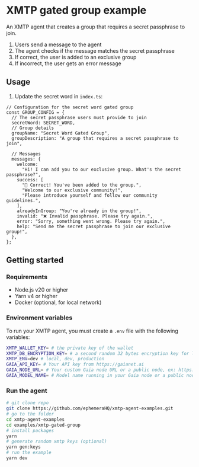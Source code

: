 # XMTP gated group example

An XMTP agent that creates a group that requires a secret passphrase to join.

1. Users send a message to the agent
2. The agent checks if the message matches the secret passphrase
3. If correct, the user is added to an exclusive group
4. If incorrect, the user gets an error message

## Usage

1. Update the secret word in `index.ts`:

```tsx
// Configuration for the secret word gated group
const GROUP_CONFIG = {
  // The secret passphrase users must provide to join
  secretWord: SECRET_WORD,
  // Group details
  groupName: "Secret Word Gated Group",
  groupDescription: "A group that requires a secret passphrase to join",

  // Messages
  messages: {
    welcome:
      "Hi! I can add you to our exclusive group. What's the secret passphrase?",
    success: [
      "🎉 Correct! You've been added to the group.",
      "Welcome to our exclusive community!",
      "Please introduce yourself and follow our community guidelines.",
    ],
    alreadyInGroup: "You're already in the group!",
    invalid: "❌ Invalid passphrase. Please try again.",
    error: "Sorry, something went wrong. Please try again.",
    help: "Send me the secret passphrase to join our exclusive group!",
  },
};
```

## Getting started

### Requirements

- Node.js v20 or higher
- Yarn v4 or higher
- Docker (optional, for local network)

### Environment variables

To run your XMTP agent, you must create a `.env` file with the following variables:

```bash
XMTP_WALLET_KEY= # the private key of the wallet
XMTP_DB_ENCRYPTION_KEY= # a second random 32 bytes encryption key for local db encryption
XMTP_ENV=dev # local, dev, production
GAIA_API_KEY= # Your API key from https://gaianet.ai
GAIA_NODE_URL= # Your custom Gaia node URL or a public node, ex: https://llama8b.gaia.domains/v1
GAIA_MODEL_NAME= # Model name running in your Gaia node or a public node, ex: llama
```

### Run the agent

```bash
# git clone repo
git clone https://github.com/ephemeraHQ/xmtp-agent-examples.git
# go to the folder
cd xmtp-agent-examples
cd examples/xmtp-gated-group
# install packages
yarn
# generate random xmtp keys (optional)
yarn gen:keys
# run the example
yarn dev
```
